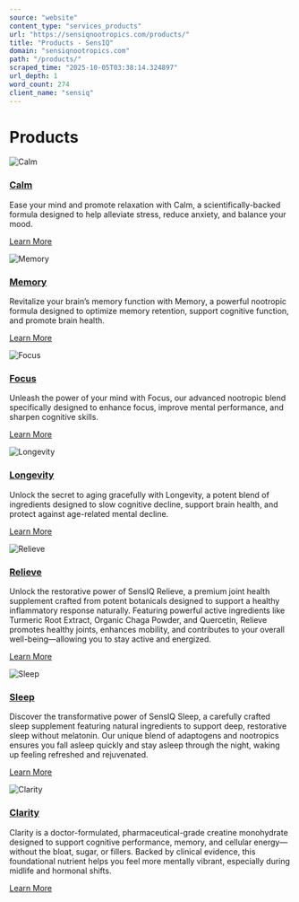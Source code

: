 ```yaml
---
source: "website"
content_type: "services_products"
url: "https://sensiqnootropics.com/products/"
title: "Products - SensIQ"
domain: "sensiqnootropics.com"
path: "/products/"
scraped_time: "2025-10-05T03:38:14.324897"
url_depth: 1
word_count: 274
client_name: "sensiq"
---
```


# Products

![Calm](https://sensiqnootropics.com/wp-content/uploads/2024/04/Stress_Bottle_BG.webp)

### [Calm](https://sensiqnootropics.com/products/calm/)

Ease your mind and promote relaxation with Calm, a scientifically-backed formula designed to help alleviate stress, reduce anxiety, and balance your mood.

[Learn More](/products/calm/)

![Memory](https://sensiqnootropics.com/wp-content/uploads/2024/04/Memory_Bottle_BG.webp)

### [Memory](https://sensiqnootropics.com/products/memorymend/)

Revitalize your brain’s memory function with Memory, a powerful nootropic formula designed to optimize memory retention, support cognitive function, and promote brain health.

[Learn More](/products/memorymend/)

![Focus](https://sensiqnootropics.com/wp-content/uploads/2024/04/Focus_Bottle_BG.png)

### [Focus](https://sensiqnootropics.com/products/focus/)

Unleash the power of your mind with Focus, our advanced nootropic blend specifically designed to enhance focus, improve mental performance, and sharpen cognitive skills.

[Learn More](/products/focus/)

![Longevity](https://sensiqnootropics.com/wp-content/uploads/2024/04/Age_Bottle_BG.png)

### [Longevity](https://sensiqnootropics.com/products/longevity/)

Unlock the secret to aging gracefully with Longevity, a potent blend of ingredients designed to slow cognitive decline, support brain health, and protect against age-related mental decline.

[Learn More](/products/longevity/)

![Relieve](https://sensiqnootropics.com/wp-content/uploads/2024/08/RelieveandSleep-14.webp)

### [Relieve](https://sensiqnootropics.com/products/joint-health-supplement/)

Unlock the restorative power of SensIQ Relieve, a premium joint health supplement crafted from potent botanicals designed to support a healthy inflammatory response naturally. Featuring powerful active ingredients like Turmeric Root Extract, Organic Chaga Powder, and Quercetin, Relieve promotes healthy joints, enhances mobility, and contributes to your overall well-being—allowing you to stay active and energized.

[Learn More](/products/joint-health-supplement/)

![Sleep](https://sensiqnootropics.com/wp-content/uploads/2024/08/RelieveandSleep-13.webp)

### [Sleep](https://sensiqnootropics.com/products/magnesium-supplement-for-sleep/)

Discover the transformative power of SensIQ Sleep, a carefully crafted sleep supplement featuring natural ingredients to support deep, restorative sleep without melatonin. Our unique blend of adaptogens and nootropics ensures you fall asleep quickly and stay asleep through the night, waking up feeling refreshed and rejuvenated.

[Learn More](/products/magnesium-supplement-for-sleep/)

![Clarity](https://sensiqnootropics.com/wp-content/uploads/2025/07/SensIQ-Clarity-Creatine-render.png)

### [Clarity](https://sensiqnootropics.com/products/clarity/)

Clarity is a doctor-formulated, pharmaceutical-grade creatine monohydrate designed to support cognitive performance, memory, and cellular energy—without the bloat, sugar, or fillers. Backed by clinical evidence, this foundational nutrient helps you feel more mentally vibrant, especially during midlife and hormonal shifts.

[Learn More](https://sensiqnootropics.com/products/clarity/)